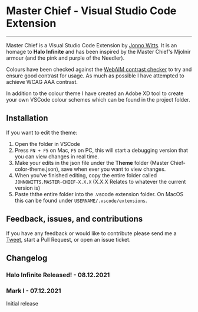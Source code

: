 # Master Chief - Visual Studio Code Extension
---
Master Chief is a Visual Studio Code Extension by [Jonno Witts](https://www.jonnowitts.com).
It is an homage to **Halo Infinite** and has been inspired by the Master Chief's Mjolnir armour (and the pink and purple of the Needler).

Colours have been checked against the [WebAIM contrast checker](https://webaim.org/resources/contrastchecker/) to try and ensure good contrast for usage. As much as possible I have attempted to achieve WCAG AAA contrast.

In addition to the colour theme I have created an Adobe XD tool to create your own VSCode colour schemes which can be found in the project folder.

## Installation
If you want to edit the theme:
1. Open the folder in VSCode
2. Press `FN + F5` on Mac, `F5` on PC, this will start a debugging version that you can view changes in real time.
3. Make your edits in the json file under the **Theme** folder (Master Chief-color-theme.json), save when ever you want to view changes.
4. When you've finished editing, copy the entire folder called `JONNOWITTS.MASTER-CHIEF-X.X.X` (X.X.X Relates to whatever the current version is)
5. Paste ththe entire folder into the .vscode extension folder. On MacOS this can be found under `USERNAME/.vscode/extensions`.

## Feedback, issues, and contributions
If you have any feedback or would like to contribute please send me a [Tweet](https://twitter.com/jonnowitts), start a Pull Request, or open an issue ticket.

## Changelog

### Halo Infinite Released! - 08.12.2021
### Mark I - 07.12.2021
Initial release